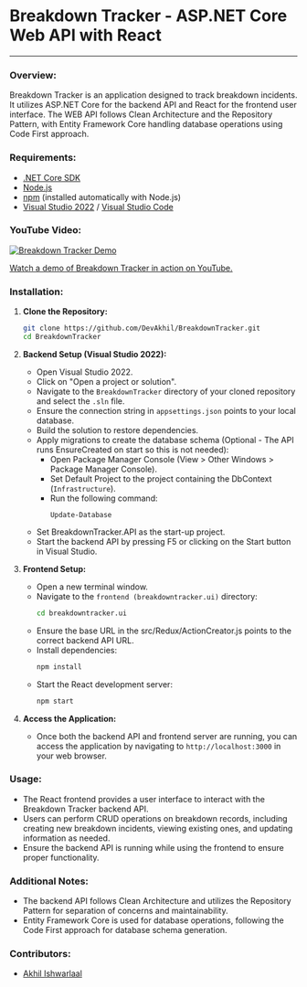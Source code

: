# Breakdown Tracker - ASP.NET Core Web API with React

---

### Overview:
Breakdown Tracker is an application designed to track breakdown incidents. It utilizes ASP.NET Core for the backend API and React for the frontend user interface. The WEB API follows Clean Architecture and the Repository Pattern, with Entity Framework Core handling database operations using Code First approach.

### Requirements:
- [.NET Core SDK](https://dotnet.microsoft.com/download)
- [Node.js](https://nodejs.org/)
- [npm](https://www.npmjs.com/) (installed automatically with Node.js)
- [Visual Studio 2022](https://visualstudio.microsoft.com/) / [Visual Studio Code](https://code.visualstudio.com/) 
### YouTube Video:
[![Breakdown Tracker Demo](https://i.imgur.com/IwPeAVt.png)](https://www.youtube.com/watch?v=_P3oEPLy9xc)

[Watch a demo of Breakdown Tracker in action on YouTube.](https://www.youtube.com/watch?v=_P3oEPLy9xc)


### Installation:

1. **Clone the Repository:**
    ```bash
    git clone https://github.com/DevAkhil/BreakdownTracker.git
    cd BreakdownTracker
    ```

2. **Backend Setup (Visual Studio 2022):**
    - Open Visual Studio 2022.
    - Click on "Open a project or solution".
    - Navigate to the `BreakdownTracker` directory of your cloned repository and select the `.sln` file.
    - Ensure the connection string in `appsettings.json` points to your local database.
    - Build the solution to restore dependencies.
    - Apply migrations to create the database schema (Optional - The API runs EnsureCreated on start so this is not needed):
        - Open Package Manager Console (View > Other Windows > Package Manager Console).
        - Set Default Project to the project containing the DbContext (`Infrastructure`).
        - Run the following command:
            ```
            Update-Database
            ```
    - Set BreakdownTracker.API as the start-up project.
    - Start the backend API by pressing F5 or clicking on the Start button in Visual Studio.

3. **Frontend Setup:**
    - Open a new terminal window.
    - Navigate to the `frontend (breakdowntracker.ui)` directory:
        ```bash
        cd breakdowntracker.ui
        ```
    - Ensure the base URL in the src/Redux/ActionCreator.js points to the correct backend API URL.
    - Install dependencies:
        ```bash
        npm install
        ```
    - Start the React development server:
        ```bash
        npm start
        ```

4. **Access the Application:**
    - Once both the backend API and frontend server are running, you can access the application by navigating to `http://localhost:3000` in your web browser.

### Usage:
- The React frontend provides a user interface to interact with the Breakdown Tracker backend API.
- Users can perform CRUD operations on breakdown records, including creating new breakdown incidents, viewing existing ones, and updating information as needed.
- Ensure the backend API is running while using the frontend to ensure proper functionality.

### Additional Notes:
- The backend API follows Clean Architecture and utilizes the Repository Pattern for separation of concerns and maintainability.
- Entity Framework Core is used for database operations, following the Code First approach for database schema generation.

### Contributors:
- [Akhil Ishwarlaal](https://github.com/DevAkhil)

